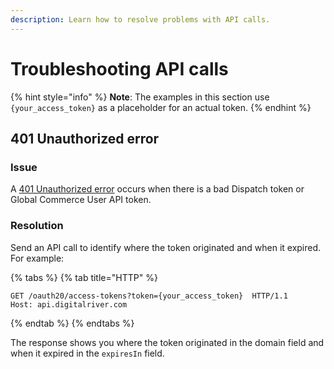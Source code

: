 ```yaml
---
description: Learn how to resolve problems with API calls.
---
```


# Troubleshooting API calls

{% hint style="info" %}
**Note**: The examples in this section use `{your_access_token}` as a placeholder for an actual token.
{% endhint %}

## 401 Unauthorized error

### Issue

A [401 Unauthorized error](../../error-codes/error-codes-for-shopper-apis/401-unauthorized.md) occurs when there is a bad Dispatch token or Global Commerce User API token.

### Resolution

Send an API call to identify where the token originated and when it expired. For example:

{% tabs %}
{% tab title="HTTP" %}
```http
GET /oauth20/access-tokens?token={your_access_token}  HTTP/1.1
Host: api.digitalriver.com
```
{% endtab %}
{% endtabs %}

The response shows you where the token originated in the domain field and when it expired in the `expiresIn` field.
